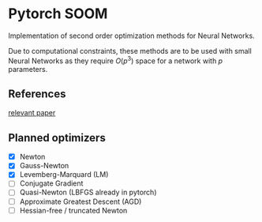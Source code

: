 # Pytorch SOOM

Implementation of second order optimization methods for Neural Networks.

Due to computational constraints, these methods are to be used with small Neural Networks as they require $O(p^3)$ space for a network with $p$ parameters.

## References
[relevant paper](https://iopscience.iop.org/article/10.1088/1757-899X/495/1/012003/pdf)

## Planned optimizers

- [x] Newton
- [x] Gauss-Newton
- [x] Levemberg-Marquard (LM)
- [ ] Conjugate Gradient
- [ ] Quasi-Newton (LBFGS already in pytorch)
- [ ] Approximate Greatest Descent (AGD)
- [ ] Hessian-free / truncated Newton
